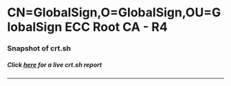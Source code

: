 # CN=GlobalSign,O=GlobalSign,OU=GlobalSign ECC Root CA - R4
### Snapshot of crt.sh
##### Click [here](https://crt.sh/?q=Serial_467437760E4A74366CD27C85664E) for a live crt.sh report

---
